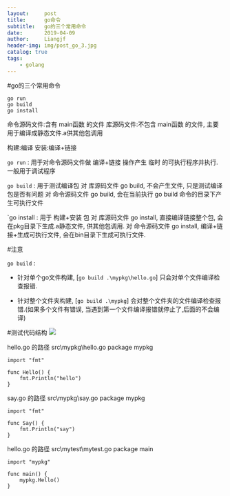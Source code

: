 ```yaml
---
layout:     post                  
title:      go命令
subtitle:   go的三个常用命令
date:       2019-04-09          
author:     Liangjf                  
header-img: img/post_go_3.jpg
catalog: true                      
tags:                       
    - golang
---
```


#go的三个常用命令

	go run
	go build
	go install

命令源码文件:含有 main函数 的文件
库源码文件:不包含 main函数 的文件, 主要用于编译成静态文件.a供其他包调用

构建:编译
安装:编译+链接

`go run` : 用于对命令源码文件做 编译+链接 操作产生 临时 的可执行程序并执行. 一般用于调试程序

`go build` : 用于测试编译包
	对 库源码文件 go build, 不会产生文件, 只是测试编译包是否有问题
	对 命令源码文件 go build, 会在当前执行 go build 命令的目录下产生可执行文件

`go install : 用于 构建+安装 包
	对 库源码文件 go install, 直接编译链接整个包, 会在pkg目录下生成.a静态文件, 供其他包调用.
	对 命令源码文件 go install, 编译+链接+生成可执行文件, 会在bin目录下生成可执行文件.

#注意

`go build` :

- 针对单个go文件构建, [`go build .\mypkg\hello.go`] 只会对单个文件编译检查报错.
	
- 针对整个文件夹构建, [`go build .\mypkg`] 会对整个文件夹的文件编译检查报错.(如果多个文件有错误, 当遇到第一个文件编译报错就停止了,后面的不会编译)


#测试代码结构
![](https://i.imgur.com/p3b0Twa.png)

hello.go 的路径 src\mypkg\hello.go
	package mypkg
	
	import "fmt"
	
	func Hello() {
		fmt.Println("hello")
	}

say.go 的路径 src\mypkg\say.go
	package mypkg
	
	import "fmt"
	
	func Say() {
		fmt.Println("say")
	}

hello.go 的路径 src\mytest\mytest.go
	package main
	
	import "mypkg"
	
	func main() {
		mypkg.Hello()
	}